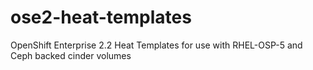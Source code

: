 # ose2-heat-templates
OpenShift Enterprise 2.2 Heat Templates for use with RHEL-OSP-5 and Ceph backed cinder volumes
